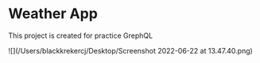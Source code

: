 # Weather App

This project is created for practice GrephQL

![](/Users/blackkrekercj/Desktop/Screenshot 2022-06-22 at 13.47.40.png)